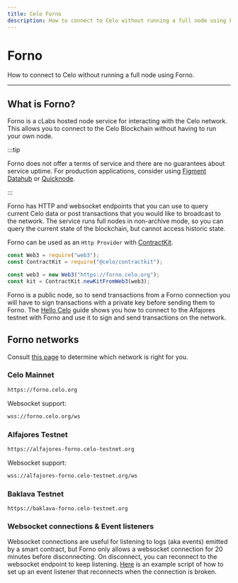 ```yaml
---
title: Celo Forno
description: How to connect to Celo without running a full node using Forno.
---
```

# Forno

How to connect to Celo without running a full node using Forno.

___

## What is Forno?

Forno is a cLabs hosted node service for interacting with the Celo network. This allows you to connect to the Celo Blockchain without having to run your own node. 

:::tip

Forno does not offer a terms of service and there are no guarantees about service uptime. For production applications, consider using [Figment Datahub](/developer/tools#figment-datahub) or [Quicknode](/developer/tools#quicknode).

:::

Forno has HTTP and websocket endpoints that you can use to query current Celo data or post transactions that you would like to broadcast to the network. The service runs full nodes in non-archive mode, so you can query the current state of the blockchain, but cannot access historic state.

Forno can be used as an `Http Provider` with [ContractKit](/developer/contractkit).

```javascript
const Web3 = require("web3");
const ContractKit = require("@celo/contractkit");

const web3 = new Web3("https://forno.celo.org");
const kit = ContractKit.newKitFromWeb3(web3);
```

Forno is a public node, so to send transactions from a Forno connection you will have to sign transactions with a private key before sending them to Forno. The [Hello Celo](/developer/walkthrough/hellocelo) guide shows you how to connect to the Alfajores testnet with Forno and use it to sign and send transactions on the network.

## Forno networks

Consult [this page](/network/) to determine which network is right for you.

### Celo Mainnet

```bash
https://forno.celo.org
```

Websocket support:

```bash
wss://forno.celo.org/ws
```

### Alfajores Testnet

```bash
https://alfajores-forno.celo-testnet.org
```

Websocket support:

```bash
wss://alfajores-forno.celo-testnet.org/ws
```

### Baklava Testnet

```
https://baklava-forno.celo-testnet.org
```

### Websocket connections & Event listeners

Websocket connections are useful for listening to logs (aka events) emitted by a smart contract, but Forno only allows a websocket connection for 20 minutes before disconnecting. On disconnect, you can reconnect to the websocket endpoint to keep listening. [Here](https://gist.github.com/critesjosh/a230e7b2eb54c8d330ca57db1f6239db) is an example script of how to set up an event listener that reconnects when the connection is broken.
